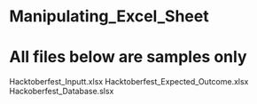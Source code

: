 # Manipulating_Excel_Sheet

# All files below are samples only
Hacktoberfest_Inputt.xlsx
Hacktoberfest_Expected_Outcome.xlsx
Hackoberfest_Database.slsx 

